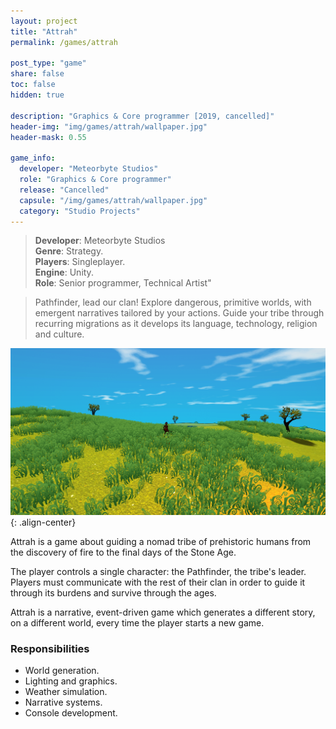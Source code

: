 ```yaml
---
layout: project
title: "Attrah"
permalink: /games/attrah

post_type: "game"
share: false
toc: false
hidden: true

description: "Graphics & Core programmer [2019, cancelled]"
header-img: "img/games/attrah/wallpaper.jpg"
header-mask: 0.55

game_info:
  developer: "Meteorbyte Studios"
  role: "Graphics & Core programmer"
  release: "Cancelled"
  capsule: "/img/games/attrah/wallpaper.jpg"
  category: "Studio Projects"
---
```


>**Developer**: Meteorbyte Studios<br>
>**Genre**: Strategy.<br>
>**Players**: Singleplayer.<br>
>**Engine**: Unity.<br>
>**Role**: Senior programmer, Technical Artist"<br>

>Pathfinder, lead our clan! Explore dangerous, primitive worlds, with emergent narratives tailored by your actions. 
Guide your tribe through recurring migrations as it develops its language, technology, religion and culture.

![](/img/games/attrah/screenshot.png){: .align-center}

Attrah is a game about guiding a nomad tribe of prehistoric humans from the discovery of fire to the final days of 
the Stone Age.

The player controls a single character: the Pathfinder, the tribe's leader. Players must communicate with the rest
of their clan in order to guide it through its burdens and survive through the ages.

Attrah is a narrative, event-driven game which generates a different story, on a different world, every time the
player starts a new game.


### Responsibilities
 
 - World generation.
 - Lighting and graphics.
 - Weather simulation.
 - Narrative systems.
 - Console development.